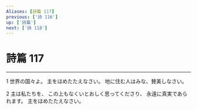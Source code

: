 ```yaml
---
Aliases: [詩篇 117]
previous: ['詩 116']
up: ['詩篇']
next: ['詩 118']
---
```

# 詩篇 117

***




1 
世界の国々よ。 主をほめたたえなさい。 地に住む人はみな、賛美しなさい。 



2 
主は私たちを、 この上もなくいとおしく思ってくださり、 永遠に真実であられます。 主をほめたたえなさい。
